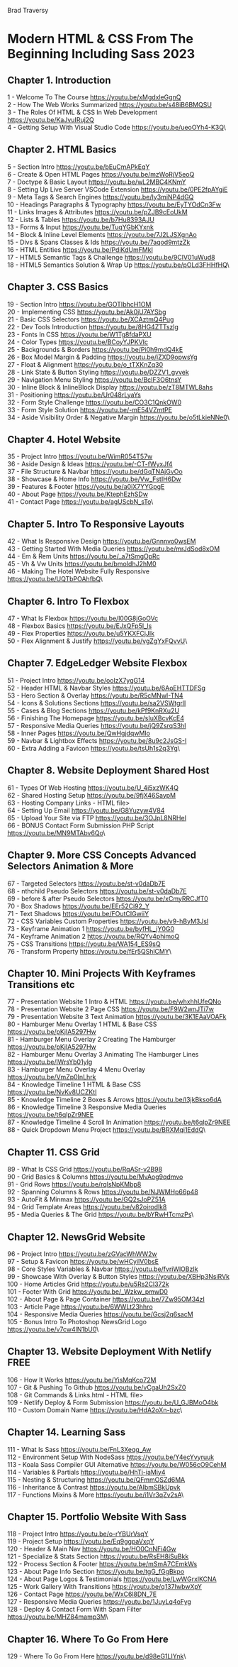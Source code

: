 Brad Traversy
# Modern HTML & CSS From The Beginning Including Sass 2023

## Chapter 1. Introduction
1 - Welcome To The Course <https://youtu.be/xMgdxleGgnQ>\
2 - How The Web Works Summarized <https://youtu.be/s48iB6BMQSU>\
3 - The Roles Of HTML & CSS In Web Development <https://youtu.be/KaJvuIRuj2Q>\
4 - Getting Setup With Visual Studio Code <https://youtu.be/ueoOYh4-K3Q>\

## Chapter 2. HTML Basics
5 - Section Intro <https://youtu.be/bEuCmAPkEqY>\
6 - Create & Open HTML Pages <https://youtu.be/mzWoRjV5eoQ>\
7 - Doctype & Basic Layout <https://youtu.be/wL2MBC4KNmY>\
8 - Setting Up Live Server VSCode Extension <https://youtu.be/0PE2fpAYgiE>\
9 - Meta Tags & Search Engines <https://youtu.be/Iy3miNP4dGQ>\
10 - Headings Paragraphs & Typography <https://youtu.be/EyTYOdCn3Fw>\
11 - Links Images & Attributes <https://youtu.be/pZJB9cEoUkM>\
12 - Lists & Tables <https://youtu.be/b7Hu8393AJU>\
13 - Forms & Input <https://youtu.be/TuqYGbKYxnk>\
14 - Block & Inline Level Elements <https://youtu.be/7J2LJSXgnAo>\
15 - Divs & Spans Classes & Ids <https://youtu.be/7aqod9mtzZk>\
16 - HTML Entities <https://youtu.be/PdiKdUmFMkI>\
17 - HTML5 Semantic Tags & Challenge <https://youtu.be/9ClV01uWud8>\
18 - HTML5 Semantics Solution & Wrap Up <https://youtu.be/pOLd3FHHfHQ>\

## Chapter 3. CSS Basics
19 - Section Intro <https://youtu.be/GOTIbhcH1OM>\
20 - Implementing CSS <https://youtu.be/Ak0jU7AYSbg>\
21 - Basic CSS Selectors <https://youtu.be/XCAztmQ4Pug>\
22 - Dev Tools Introduction <https://youtu.be/8HG4ZTTszlg>\
23 - Fonts In CSS <https://youtu.be/W1Tg8fdaPXU>\
24 - Color Types <https://youtu.be/BCoyYJPKVIc>\
25 - Backgrounds & Borders <https://youtu.be/Pi0h9mdQ4kE>\
26 - Box Model Margin & Padding <https://youtu.be/iZXD9opwsYg>\
27 - Float & Alignment <https://youtu.be/o_tTXKnZq30>\
28 - Link State & Button Styling <https://youtu.be/DZZV1_gvvek>\
29 - Navigation Menu Styling <https://youtu.be/BcIF3O6tnsY>\
30 - Inline Block & InlineBlock Display <https://youtu.be/zT8MTWL8ahs>\
31 - Positioning <https://youtu.be/Ur048rLyaYs>\
32 - Form Style Challenge <https://youtu.be/CO3C1QnkOW0>\
33 - Form Style Solution <https://youtu.be/-mE54VZmtPE>\
34 - Aside Visibility Order & Negative Margin <https://youtu.be/o5tLkieNNe0>\

## Chapter 4. Hotel Website
35 - Project Intro <https://youtu.be/WimR054T57w>\
36 - Aside Design & Ideas <https://youtu.be/-CT-fWyxJf4>\
37 - File Structure & Navbar <https://youtu.be/dGqTNAjGvOo>\
38 - Showcase & Home Info <https://youtu.be/Vw_FstIH6Dw>\
39 - Features & Footer <https://youtu.be/a0iX7YYGpgE>\
40 - About Page <https://youtu.be/KtephEzhSDw>\
41 - Contact Page <https://youtu.be/agUScbN_sTo>\

## Chapter 5. Intro To Responsive Layouts
42 - What Is Responsive Design <https://youtu.be/Gnnnvo0wsEM>\
43 - Getting Started With Media Queries <https://youtu.be/mrJdSod8xOM>\
44 - Em & Rem Units <https://youtu.be/_a7tSmgOpRc>\
45 - Vh & Vw Units <https://youtu.be/bmoIdhJ2hM0>\
46 - Making The Hotel Website Fully Responsive <https://youtu.be/UQTbPOAhfbQ>\

## Chapter 6. Intro To Flexbox
47 - What Is Flexbox <https://youtu.be/l00G8jGoOVc>\
48 - Flexbox Basics <https://youtu.be/EJxQFp5I_ls>\
49 - Flex Properties <https://youtu.be/u5YKXFCjJIk>\
50 - Flex Alignment & Justify <https://youtu.be/vgZgYxFQvvU>\

## Chapter 7. EdgeLedger Website Flexbox
51 - Project Intro <https://youtu.be/oolzX7ygG14>\
52 - Header HTML & Navbar Styles <https://youtu.be/6AoEHTTDFSg>\
53 - Hero Section & Overlay <https://youtu.be/R5cMNwI-TN4>\
54 - Icons & Solutions Sections <https://youtu.be/sa2VSWtgrlI>\
55 - Cases & Blog Sections <https://youtu.be/kPf9KnRXu2U>\
56 - Finishing The Homepage <https://youtu.be/sIuXBcvKcE4>\
57 - Responsive Media Queries <https://youtu.be/jQ9ZsrqS3hI>\
58 - Inner Pages <https://youtu.be/QwHgjdqwMIo>\
59 - Navbar & Lightbox Effects <https://youtu.be/8u9c2JsGS-I>\
60 - Extra Adding a Favicon <https://youtu.be/tsUh1s2q3Yg>\

## Chapter 8. Website Deployment Shared Host
61 - Types Of Web Hosting <https://youtu.be/U_4i5xzWK4Q>\
62 - Shared Hosting Setup <https://youtu.be/9fjX46SaypM>\
63 - Hosting Company Links - HTML file>\
64 - Setting Up Email <https://youtu.be/G8Yuzyw4V84>\
65 - Upload Your Site via FTP <https://youtu.be/3OJpL8NRHeI>\
66 - BONUS Contact Form Submission PHP Script <https://youtu.be/MN9MTAbv6Qo>\

## Chapter 9. More CSS Concepts Advanced Selectors Animation & More
67 - Targeted Selectors <https://youtu.be/st-v0daDb7E>\
68 - nthchild Pseudo Selectors <https://youtu.be/st-v0daDb7E>\
69 - before & after Pseudo Selectors <https://youtu.be/xCmyRRCJfT0>\
70 - Box Shadows <https://youtu.be/EEr52Ci92_Y>\
71 - Text Shadows <https://youtu.be/FOutCIGwiiY>\
72 - CSS Variables Custom Properties <https://youtu.be/v9-hByM3JsI>\
73 - Keyframe Animation 1 <https://youtu.be/byfHL_jY0G0>\
74 - Keyframe Animation 2 <https://youtu.be/RQYv4phimoQ>\
75 - CSS Transitions <https://youtu.be/WA154_ES9sQ>\
76 - Transform Property <https://youtu.be/fEr5QShlCMY>\

## Chapter 10. Mini Projects With Keyframes Transitions etc
77 - Presentation Website 1 Intro & HTML <https://youtu.be/whxhhUfeQNo>\
78 - Presentation Website 2 Page CSS <https://youtu.be/F9W2wnJTi7w>\
79 - Presentation Website 3 Text Animation <https://youtu.be/3K1EAaVOAFk>\
80 - Hamburger Menu Overlay 1 HTML & Base CSS <https://youtu.be/pKjIA5297Hw>\
81 - Hamburger Menu Overlay 2 Creating The Hamburger <https://youtu.be/pKjIA5297Hw>\
82 - Hamburger Menu Overlay 3 Animating The Hamburger Lines <https://youtu.be/lWrsYb01ylg>\
83 - Hamburger Menu Overlay 4 Menu Overlay <https://youtu.be/VmZp0InLhrk>\
84 - Knowledge Timeline 1 HTML & Base CSS <https://youtu.be/NvKv8UCZKtI>\
85 - Knowledge Timeline 2 Boxes & Arrows <https://youtu.be/I3jkBkso6dA>\
86 - Knowledge Timeline 3 Responsive Media Queries <https://youtu.be/t6qlpZr9NEE>\
87 - Knowledge Timeline 4 Scroll In Animation <https://youtu.be/t6qlpZr9NEE>\
88 - Quick Dropdown Menu Project <https://youtu.be/BRXMqi1EddQ>\

## Chapter 11. CSS Grid
89 - What Is CSS Grid <https://youtu.be/RqASr-v2B98>\
90 - Grid Basics & Columns <https://youtu.be/MvAog9qdmvo>\
91 - Grid Rows <https://youtu.be/rqlsNpKMbp8>\
92 - Spanning Columns & Rows <https://youtu.be/NJWMHp66p48>\
93 - AutoFit & Minmax <https://youtu.be/GQ2sJoPZ51A>\
94 - Grid Template Areas <https://youtu.be/v82oirodlk8>\
95 - Media Queries & The Grid <https://youtu.be/bYRwHTcmzPs>\

## Chapter 12. NewsGrid Website
96 - Project Intro <https://youtu.be/zGVacWhWW2w>\
97 - Setup & Favicon <https://youtu.be/wHCyilV0bsE>\
98 - Core Styles Variables & Navbar <https://youtu.be/fvriWlOBzIk>\
99 - Showcase With Overlay & Button Styles <https://youtu.be/XBHp3NsiRVk>\
100 - Home Articles Grid <https://youtu.be/u5Rs2Cl372k>\
101 - Footer With Grid <https://youtu.be/_Wzkw_pmwD0>\
102 - About Page & Page Container <https://youtu.be/7Zw95OM34zI>\
103 - Article Page <https://youtu.be/6WWLt23hhro>\
104 - Responsive Media Queries <https://youtu.be/Gcsj2q6sacM>\
105 - Bonus Intro To Photoshop NewsGrid Logo <https://youtu.be/v7cw4lN1bU0>\

## Chapter 13. Website Deployment With Netlify FREE
106 - How It Works <https://youtu.be/YisMqKco72M>\
107 - Git & Pushing To Github <https://youtu.be/vCgaUh2SxZ0>\
108 - Git Commands & Links.html - HTML file>\
109 - Netlify Deploy & Form Submission <https://youtu.be/U_GJBMoO4bk>\
110 - Custom Domain Name <https://youtu.be/HdA2oXn-bzc>\

## Chapter 14. Learning Sass
111 - What Is Sass <https://youtu.be/FnL3Xeqg_Aw>\
112 - Environment Setup With NodeSass <https://youtu.be/Y4ecYvyruuk>\
113 - Koala Sass Compiler GUI Alternative <https://youtu.be/W056cO9CehM>\
114 - Variables & Partials <https://youtu.be/HhTj-iaMiy4>\
115 - Nesting & Structuring <https://youtu.be/QFmmOSZd6MA>\
116 - Inheritance & Contrast <https://youtu.be/AIbmSBkUpvk>\
117 - Functions Mixins & More <https://youtu.be/i1Vr3qZv2sA>\

## Chapter 15. Portfolio Website With Sass
118 - Project Intro <https://youtu.be/o-rYBUrVsqY>\
119 - Project Setup <https://youtu.be/Eq9ggpaVxqY>\
120 - Header & Main Nav <https://youtu.be/HO0CnNFi4Gw>\
121 - Specialize & Stats Section <https://youtu.be/RsEH8iSuBkk>\
122 - Process Section & Footer <https://youtu.be/mSmA7CEmkWs>\
123 - About Page Info Section <https://youtu.be/tgG_fGgBkpo>\
124 - About Page Logos & Testimonials <https://youtu.be/LwWGrxlKCNA>\
125 - Work Gallery With Transitions <https://youtu.be/q137IwbwXpY>\
126 - Contact Page <https://youtu.be/WxC6l8DN_7E>\
127 - Responsive Media Queries <https://youtu.be/1JuyLq4oFyg>\
128 - Deploy & Contact Form With Spam Filter <https://youtu.be/MHZ84mamp3M>\

## Chapter 16. Where To Go From Here
129 - Where To Go From Here <https://youtu.be/d98eG1LIYnk>\